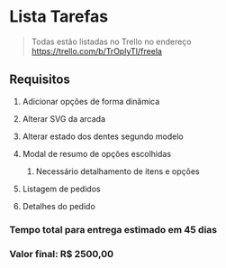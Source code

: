 # Lista Tarefas

> Todas estão listadas no Trello no endereço https://trello.com/b/TrOplyTI/freela


## Requisitos

1. Adicionar opções de forma dinâmica

2. Alterar SVG da arcada 

3. Alterar estado dos dentes segundo modelo

4. Modal de resumo de opções escolhidas

    1. Necessário detalhamento de itens e opções
5. Listagem de pedidos

6. Detalhes do pedido


### Tempo total para entrega estimado em 45 dias
### Valor final: R$ 2500,00
